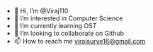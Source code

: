 - 👋 Hi, I’m @Viraj110
- 👀 I’m interested in Computer Science
- 🌱 I’m currently learning OST
- 💞️ I’m looking to collaborate on Github
- 📫 How to reach me virajsurve16@gmail.com

<!---
Viraj110/Viraj110 is a ✨ special ✨ repository because its `README.md` (this file) appears on your GitHub profile.
You can click the Preview link to take a look at your changes.
--->

